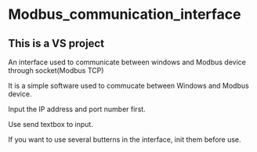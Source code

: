 # Modbus_communication_interface
## This is a VS project

An interface used to communicate between windows and Modbus device through socket(Modbus TCP)

It is a simple software used to commucate between Windows and Modbus device.

Input the IP address and port number first.

Use send textbox to input.

If you want to use several butterns in the interface, init them before use.
